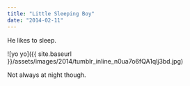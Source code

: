 ```yaml
---
title: "Little Sleeping Boy"
date: "2014-02-11"
---
```


He likes to sleep.

![yo yo]({{ site.baseurl }}/assets/images/2014/tumblr_inline_n0ua7o6fQA1qlj3bd.jpg)

Not always at night though.
